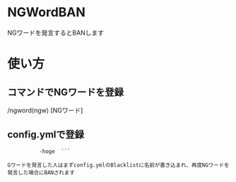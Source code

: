 # NGWordBAN

NGワードを発言するとBANします

# 使い方

## コマンドでNGワードを登録  
/ngword(ngw) [NGワード]

## config.ymlで登録  
```NGWord:
          -hoge  ```

Gワードを発言した人はまずconfig.ymlのBlacklistに名前が書き込まれ、再度NGワードを発言した場合にBANされます
